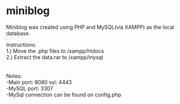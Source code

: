 # miniblog
Miniblog was created using PHP and MySQL(via XAMPP) as the local database.

Instructions: <br/>
1.) Move the .php files to /xampp/htdocs <br/>
2.) Extract the data.rar to /xampp/mysql <br/>
<br/>
<br/>
Notes: <br/>
-Main port: 8080 ssl: 4443 <br/>
-MySQL port: 3307 <br/>
-MySql connection can be found on config.php <br/>
